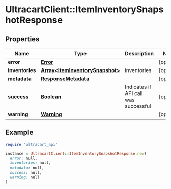 # UltracartClient::ItemInventorySnapshotResponse

## Properties

| Name | Type | Description | Notes |
| ---- | ---- | ----------- | ----- |
| **error** | [**Error**](Error.md) |  | [optional] |
| **inventories** | [**Array&lt;ItemInventorySnapshot&gt;**](ItemInventorySnapshot.md) | inventories | [optional] |
| **metadata** | [**ResponseMetadata**](ResponseMetadata.md) |  | [optional] |
| **success** | **Boolean** | Indicates if API call was successful | [optional] |
| **warning** | [**Warning**](Warning.md) |  | [optional] |

## Example

```ruby
require 'ultracart_api'

instance = UltracartClient::ItemInventorySnapshotResponse.new(
  error: null,
  inventories: null,
  metadata: null,
  success: null,
  warning: null
)
```

